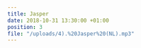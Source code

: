 ```yaml
---
title: Jasper
date: 2018-10-31 13:30:00 +01:00
position: 3
file: "/uploads/4).%20Jasper%20(NL).mp3"
---
```


